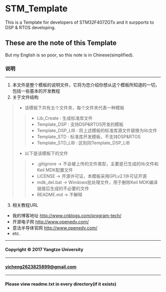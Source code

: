 # STM_Template 
This is a Template for developers of STM32F407ZGTx and it surpports to DSP &amp; RTOS developing.
## These are the note of this Template

But my English is so poor, so this note is in Chinese(simplified). 
### 说明
***
1. 本文件是整个模板的说明文件，它将为您介绍你想从这个模板所知道的一切，包括一些基本的开发教程
2. 关于文件结构
> + 该模板下共有五个文件夹，每个文件夹代表一种模板
>> + Lib_Create : 生成标准库文件
>> + Template_DSP : 支持DSP&RTOS开发的模板
>> + Template_DSP_LIB : 将上述模板的标准库源文件替换为lib文件
>> + Template_STD : 标准库开发模板，不支持DSP&RTOS
>> + Template_STD_LIB : 区别同Template_DSP_LIB
> + 以下是该模板下的文件
>> + .gitignore -> 不会被上传的文件类型，主要是已生成的lib文件和Keil MDK配置文件
>> + LICENSE -> 开源许可证，本模板采用GPLv2.1许可证开源
>> + mdk_del.bat -> Windows批处理文件，用于删除Keil MDK编译链接后生成的不必要的文件
>> + README.md -> 不解释
3. 相关教程URL
+ 我的博客地址    <http://www.cnblogs.com/program-tech/>
+ 开源电子网      <http://www.openedv.com/>
+ 意法半导体官网 <http://www.openedv.com/>
+ etc.
---
#### Copyright &copy; 2017 Yangtze University 
---
#### yicheng2623825899@gmail.com
---
#### Please view readme.txt in every directory(if it exists)
